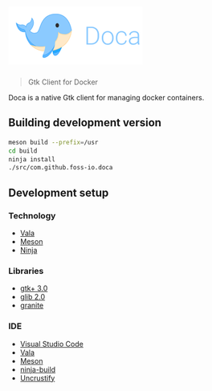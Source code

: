 # ![Doca](data/assets/doca_logo.png)

> Gtk Client for Docker

Doca is a native Gtk client for managing docker containers.

## Building development version

```bash
meson build --prefix=/usr
cd build
ninja install
./src/com.github.foss-io.doca
```

## Development setup

### Technology

- [Vala](https://wiki.gnome.org/Projects/Vala/)
- [Meson](https://mesonbuild.com/)
- [Ninja](https://ninja-build.org/)

### Libraries

- [gtk+ 3.0](https://valadoc.org/gtk+-3.0/Gtk.html)
- [glib 2.0](https://valadoc.org/glib-2.0/GLib.html)
- [granite](https://valadoc.org/granite/Granite.html)

### IDE

- [Visual Studio Code](https://code.visualstudio.com/)
- [Vala](https://marketplace.visualstudio.com/items?itemName=prince781.vala)
- [Meson](https://marketplace.visualstudio.com/items?itemName=asabil.meson)
- [ninja-build](https://marketplace.visualstudio.com/items?itemName=surajbarkale.ninja)
- [Uncrustify](https://marketplace.visualstudio.com/items?itemName=LaurentTreguier.uncrustify)
